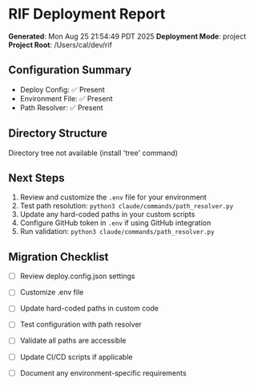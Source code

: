 # RIF Deployment Report

**Generated**: Mon Aug 25 21:54:49 PDT 2025
**Deployment Mode**: project
**Project Root**: /Users/cal/dev/rif

## Configuration Summary

- Deploy Config: ✅ Present
- Environment File: ✅ Present 
- Path Resolver: ✅ Present

## Directory Structure

Directory tree not available (install 'tree' command)

## Next Steps

1. Review and customize the `.env` file for your environment
2. Test path resolution: `python3 claude/commands/path_resolver.py`
3. Update any hard-coded paths in your custom scripts
4. Configure GitHub token in `.env` if using GitHub integration
5. Run validation: `python3 claude/commands/path_resolver.py`

## Migration Checklist

- [ ] Review deploy.config.json settings
- [ ] Customize .env file  
- [ ] Update hard-coded paths in custom code
- [ ] Test configuration with path resolver
- [ ] Validate all paths are accessible
- [ ] Update CI/CD scripts if applicable
- [ ] Document any environment-specific requirements

